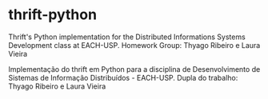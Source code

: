 # thrift-python

Thrift's Python implementation for the Distributed Informations Systems Development class at EACH-USP.
Homework Group: Thyago Ribeiro e Laura Vieira


Implementação do thrift em Python para a disciplina de Desenvolvimento de Sistemas de Informação Distribuídos - EACH-USP.
Dupla do trabalho: Thyago Ribeiro e Laura Vieira

